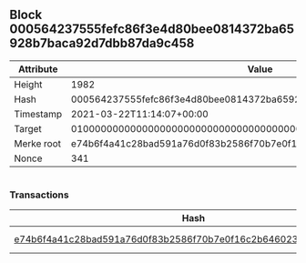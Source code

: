 ## Block 000564237555fefc86f3e4d80bee0814372ba65928b7baca92d7dbb87da9c458

Attribute | Value
--- | ---
Height | 1982
Hash | 000564237555fefc86f3e4d80bee0814372ba65928b7baca92d7dbb87da9c458
Timestamp | 2021-03-22T11:14:07+00:00
Target | 0100000000000000000000000000000000000000000000000000000000000000
Merke root | e74b6f4a41c28bad591a76d0f83b2586f70b7e0f16c2b646023d41b71c820b5b
Nonce | 341

```

```

### Transactions

Hash | Amount
--- | ---
[e74b6f4a41c28bad591a76d0f83b2586f70b7e0f16c2b646023d41b71c820b5b](e74b6f4a41c28bad591a76d0f83b2586f70b7e0f16c2b646023d41b71c820b5b.md) | 10.00000000 SKEPTI 
